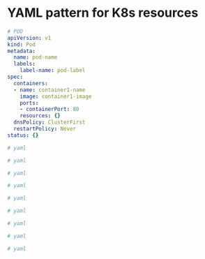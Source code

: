 # YAML pattern for K8s resources 

```yaml
# POD
apiVersion: v1
kind: Pod
metadata:
  name: pod-name
  labels: 
    label-name: pod-label
spec:
  containers:
  - name: container1-name
    image: container1-image
    ports:
    - containerPort: 80
    resources: {}
  dnsPolicy: ClusterFirst
  restartPolicy: Never
status: {}
```


```yaml
# yaml

```


```yaml
# yaml

```


```yaml
# yaml

```


```yaml
# yaml

```

```yaml
# yaml

```
```yaml
# yaml

```


```yaml
# yaml

```


```yaml
# yaml

```


```yaml
# yaml

```
